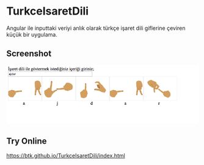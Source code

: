 # TurkceIsaretDili

Angular ile inputtaki veriyi anlık olarak türkçe işaret dili giflerine çeviren küçük bir uygulama.

## Screenshot

![Ekran görüntüsü](https://raw.githubusercontent.com/btk/TurkceIsaretDili/master/ss.png)

## Try Online

<https://btk.github.io/TurkceIsaretDili/index.html>
